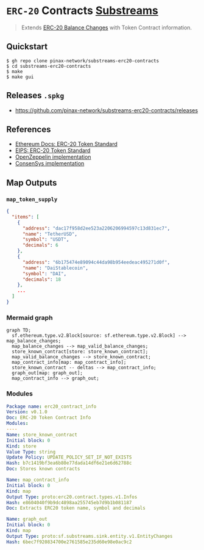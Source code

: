 # `ERC-20` Contracts [Substreams](https://substreams.streamingfast.io)


> Extends [ERC-20 Balance Changes](https://github.com/streamingfast/substreams-erc20-balance-changes) with Token Contract information.

## Quickstart

```
$ gh repo clone pinax-network/substreams-erc20-contracts
$ cd substreams-erc20-contracts
$ make
$ make gui
```

## Releases `.spkg`

- https://github.com/pinax-network/substreams-erc20-contracts/releases

## References
- [Ethereum Docs: ERC-20 Token Standard](https://ethereum.org/en/developers/docs/standards/tokens/erc-20/)
- [EIPS: ERC-20 Token Standard ](https://eips.ethereum.org/EIPS/eip-20)
- [OpenZeppelin implementation](https://github.com/OpenZeppelin/openzeppelin-contracts/blob/9b3710465583284b8c4c5d2245749246bb2e0094/contracts/token/ERC20/ERC20.sol)
- [ConsenSys implementation](https://github.com/ConsenSys/Tokens/blob/fdf687c69d998266a95f15216b1955a4965a0a6d/contracts/eip20/EIP20.sol)

## Map Outputs

### `map_token_supply`

```json
{
  "items": [
    {
      "address": "dac17f958d2ee523a2206206994597c13d831ec7",
      "name": "TetherUSD",
      "symbol": "USDT",
      "decimals": 6
    },
    {
      "address": "6b175474e89094c44da98b954eedeac495271d0f",
      "name": "DaiStablecoin",
      "symbol": "DAI",
      "decimals": 18
    },
    ...
  ]
}
```

### Mermaid graph

```mermaid
graph TD;
  sf.ethereum.type.v2.Block[source: sf.ethereum.type.v2.Block] --> map_balance_changes;
  map_balance_changes --> map_valid_balance_changes;
  store_known_contract[store: store_known_contract];
  map_valid_balance_changes --> store_known_contract;
  map_contract_info[map: map_contract_info];
  store_known_contract -- deltas --> map_contract_info;
  graph_out[map: graph_out];
  map_contract_info --> graph_out;
```

### Modules

```yaml
Package name: erc20_contract_info
Version: v0.1.0
Doc: ERC-20 Token Contract Info
Modules:
----
Name: store_known_contract
Initial block: 0
Kind: store
Value Type: string
Update Policy: UPDATE_POLICY_SET_IF_NOT_EXISTS
Hash: b7c1419bf3ea6b80e77dada14df6e21e6d62788c
Doc: Stores known contracts

Name: map_contract_info
Initial block: 0
Kind: map
Output Type: proto:erc20.contract.types.v1.Infos
Hash: e8604040f9b9dc4898aa255745eb7d9b1b081187
Doc: Extracts ERC20 token name, symbol and decimals

Name: graph_out
Initial block: 0
Kind: map
Output Type: proto:sf.substreams.sink.entity.v1.EntityChanges
Hash: 6bec7f920834700e2761585e235d60e98e0ac9c2
```
